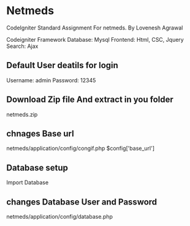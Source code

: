 # Netmeds

CodeIgniter Standard Assignment For netmeds.
By Lovenesh Agrawal

Codeigniter Framework
Database: Mysql
Frontend: Html, CSC, Jquery
Search: Ajax 

## Default User deatils for login
Username: admin
Password: 12345

## Download Zip file And extract in you folder
netmeds.zip

## chnages Base url
netmeds/application/config/congif.php  $config['base_url']

## Database setup
Import Database 

## changes Database User and Password
netmeds/application/config/database.php 

